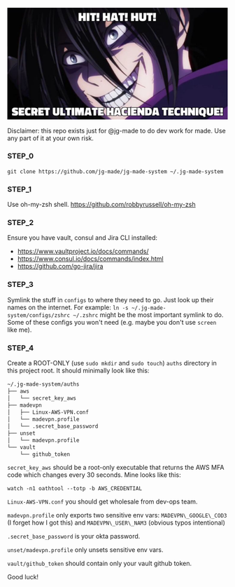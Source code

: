 ![hacienda ninja](https://github.com/jg-made/jg-made-system/blob/master/img/hacienda-ninja.png)

Disclaimer: this repo exists just for @jg-made to do dev work for made. Use any part of it at your own risk.

### STEP_0
```
git clone https://github.com/jg-made/jg-made-system ~/.jg-made-system
```

### STEP_1
Use oh-my-zsh shell.
https://github.com/robbyrussell/oh-my-zsh

### STEP_2
Ensure you have vault, consul and Jira CLI installed:
- https://www.vaultproject.io/docs/commands/
- https://www.consul.io/docs/commands/index.html
- https://github.com/go-jira/jira

### STEP_3
Symlink the stuff in `configs` to where they need to go. Just look up their names on the internet.
For example: `ln -s ~/.jg-made-system/configs/zshrc ~/.zshrc` might be the most important symlink to do.
Some of these configs you won't need (e.g. maybe you don't use `screen` like me).

### STEP_4
Create a ROOT-ONLY (use `sudo mkdir` and `sudo touch`) `auths` directory in this project root. It should minimally look like this:
```
~/.jg-made-system/auths
├── aws
│   └── secret_key_aws
├── madevpn
│   ├── Linux-AWS-VPN.conf
│   └── madevpn.profile
│   └── .secret_base_password
├── unset
│   └── madevpn.profile
└── vault
    └── github_token
```

`secret_key_aws` should be a root-only executable that returns the AWS MFA code which changes every 30 seconds.
Mine looks like this:
```
watch -n1 oathtool --totp -b AWS_CREDENTIAL
```

`Linux-AWS-VPN.conf` you should get wholesale from dev-ops team.

`madevpn.profile` only exports two sensitive env vars: `MADEVPN\_GOOGLE\_COD3` (I forget how I got this) and `MADEVPN\_USER\_NAM3` (obvious typos intentional)

`.secret_base_password` is your okta password.

`unset/madevpn.profile` only unsets sensitive env vars.

`vault/github_token` should contain only your vault github token.

Good luck!
